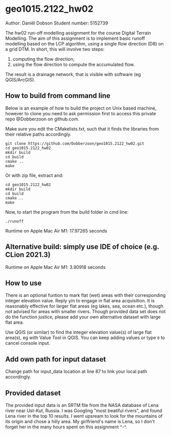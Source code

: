 # geo1015.2122_hw02

Author: 		Daniël Dobson
Student number: 5152739

The hw02 run-off modelling assignment for the course Digital Terrain Modelling. The aim of this assignment is to implement basic runoff modelling based on the LCP algorithm, using a single flow direction (D8) on a grid DTM. In short, this will involve two steps:

1. computing the flow direction;
2. using the flow direction to compute the accumulated flow.

The result is a drainage network, that is visible with software (eg QGIS/ArcGIS).



## How to build from command line

Below is an example of how to build the project on Unix based machine, however to clone you need to ask permission first to access this private repo @Dobberzoon on github.com.

Make sure you edit the CMakelists.txt, such that it finds the libraries from their relative paths accordingly.

```
git clone https://github.com/Dobberzoon/geo1015.2122_hw02.git
cd geo1015.2122_hw02
mkdir build
cd build
cmake ..
make
```

Or with zip file, extract and:

```
cd geo1015.2122_hw02
mkdir build
cd build
cmake ..
make
```

Now, to start the program from the build folder in cmd line:

```
./runoff
```

Runtime on Apple Mac Air M1:  17.97265 seconds

## Alternative build: simply use IDE of choice (e.g. CLion 2021.3)

Runtime on Apple Mac Air M1: 3.90918 seconds

## How to use

There is an optional funtion to mark flat (wet) areas with their corresponding integer elevation value. Reply y/n to engage in flat area acquisition. It is reasonably effective for larger flat areas (eg lakes, sea, ocean etc.), though not advised for areas with smaller rivers. Though provided data set does not do the function justice, please add your own alternative dataset with large flat area.

Use QGIS (or similar) to find the integer elevation value(s) of large flat area(s), eg with Value Tool in QGIS. You can keep adding values or type ```0``` to cancel console input.

## Add own path for input dataset
Change path for input_data location at line 87 to link your local path accordingly.

## Provided dataset

The provided input data is an SRTM file from the NASA database of Lena river near Ust-Kut, Russia. I was Googling "most beatiful rivers", and found Lena river in the top 10 results. I went upsream to look for the mountains of its origin and chose a hilly area. My girlfriend's name is Lena, so I don't forget her in the many hours spent on this assignment ^-^.
